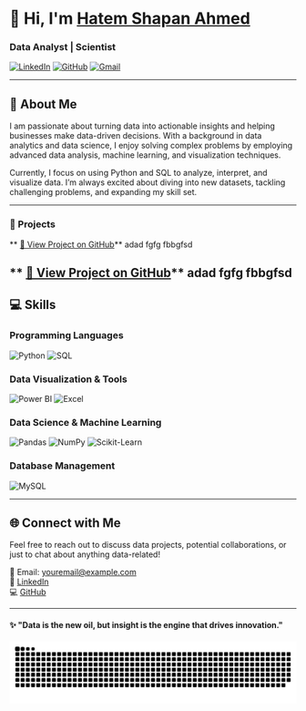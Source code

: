 # 👋 Hi, I'm [Hatem Shapan Ahmed](https://github.com/HatemSha3pan)
### Data Analyst | Scientist

[![LinkedIn](https://img.shields.io/badge/LinkedIn-0077B5?style=for-the-badge&logo=linkedin&logoColor=white)](https://www.linkedin.com/in/YourLinkedInUsername)
[![GitHub](https://img.shields.io/badge/GitHub-100000?style=for-the-badge&logo=github&logoColor=white)](https://github.com/HatemSha3pan)
[![Gmail](https://img.shields.io/badge/Email-D14836?style=for-the-badge&logo=gmail&logoColor=white)](mailto:youremail@example.com)

---

## 📖 About Me
I am passionate about turning data into actionable insights and helping businesses make data-driven decisions. With a background in data analytics and data science, I enjoy solving complex problems by employing advanced data analysis, machine learning, and visualization techniques. 

Currently, I focus on using Python and SQL to analyze, interpret, and visualize data. I’m always excited about diving into new datasets, tackling challenging problems, and expanding my skill set.

---
### 🚀 Projects
** [🔗 View Project on GitHub](https://github.com/YourGithubUsername/Predictive-Maintenance)**
adad fgfg fbbgfsd

** [🔗 View Project on GitHub](https://github.com/YourGithubUsername/Predictive-Maintenance)**
adad fgfg fbbgfsd
---

## 💻 Skills

### Programming Languages
![Python](https://img.shields.io/badge/-Python-3776AB?style=flat&logo=python&logoColor=white)
![SQL](https://img.shields.io/badge/-SQL-4479A1?style=flat&logo=MySQL&logoColor=white)

### Data Visualization & Tools
![Power BI](https://img.shields.io/badge/-PowerBI-F2C811?style=flat&logo=power-bi&logoColor=black)
![Excel](https://img.shields.io/badge/-Excel-217346?style=flat&logo=microsoft-excel&logoColor=white)

### Data Science & Machine Learning
![Pandas](https://img.shields.io/badge/-Pandas-150458?style=flat&logo=pandas&logoColor=white)
![NumPy](https://img.shields.io/badge/-NumPy-013243?style=flat&logo=numpy&logoColor=white)
![Scikit-Learn](https://img.shields.io/badge/-Scikit--Learn-F7931E?style=flat&logo=scikit-learn&logoColor=white)

### Database Management
![MySQL](https://img.shields.io/badge/-MySQL-4479A1?style=flat&logo=mysql&logoColor=white)

---

## 🌐 Connect with Me
Feel free to reach out to discuss data projects, potential collaborations, or just to chat about anything data-related!

📧 Email: [youremail@example.com](mailto:youremail@example.com)  
👔 [LinkedIn](https://www.linkedin.com/in/YourLinkedInUsername)  
💻 [GitHub](https://github.com/YourGithubUsername)

---

#### ✨ "Data is the new oil, but insight is the engine that drives innovation." 

<div align="center">
  <img src="https://raw.githubusercontent.com/Platane/snk/output/github-contribution-grid-snake-dark.svg" alt="Dark Mode Snake Animation" />
</div>
